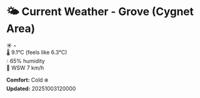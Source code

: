 # 🌤️ Current Weather - Grove (Cygnet Area)

☀️ **-**  
🌡️ 9.1°C (feels like 6.3°C)  
💧 65% humidity  
💨 WSW 7 km/h  

**Comfort:** Cold ❄️  
**Updated:** 20251003120000
